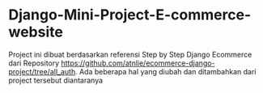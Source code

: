 # Django-Mini-Project-E-commerce-website
Project ini dibuat berdasarkan referensi Step by Step Django Ecommerce dari Repository https://github.com/atnlie/ecommerce-django-project/tree/all_auth. Ada beberapa hal yang diubah dan ditambahkan dari project tersebut diantaranya
